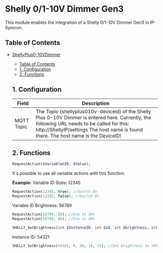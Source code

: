 # Shelly 0/1-10V Dimmer Gen3
   This module enables the integration of a Shelly 0/1-10V Dimmer Gen3 in IP-Symcon.
     
   ## Table of Contents
- [ShellyPlus0-10VDimmer](#shellyplus0-10vdimmer)
  - [Table of Contents](#table-of-contents)
  - [1. Configuration](#1-configuration)
  - [2. Functions](#2-functions)
   
   ## 1. Configuration
   
   Field        | Description
   ------------ | -------------
   MQTT Topic   | The Topic (shellyplus010v-deviceid) of the Shelly Plus 0-10V Dimmer is entered here. Currently, the following URL needs to be called for this: http://ShellyIP/settings The host name is found there. The host name is the DeviceID!
   
   ## 2. Functions

   ```php
   RequestAction($VariablenID, $Value);
   ```
   It´s possible to use all variable actions with this function.

   **Example:**
   Variable ID State: 12345
   ```php
   RequestAction(12345, true); //Switch On
   RequestAction(12345, false); //Switch On
   ```

   Variable ID Brightness: 56789
   ```php
   RequestAction(56789, 50); //Dim to 50%
   RequestAction(56789, 40); //Dim to 40%
   ```

   ```php
   SHELLY_SetBrightness(int $InstanceID, int $id, int $brightness, int $transition = 0, int $toggle_after = 0);
   ```
   Instance ID: 54321
   ```php
   SHELLY_SetBrightness(54321, 0, 50, 10, 15); //Set brightness to 50% with a transition time of 10 seconds and a "flip-back timer" of 15Sekunden